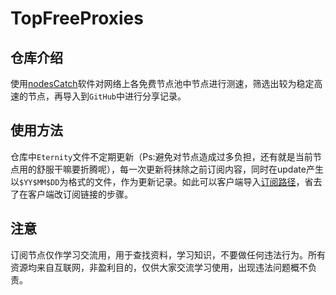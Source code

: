 # TopFreeProxies

## 仓库介绍

使用[nodesCatch](https://buliang0.tk/archives/40.html)软件对网络上各免费节点池中节点进行测速，筛选出较为稳定高速的节点，再导入到`GitHub`中进行分享记录。

## 使用方法

仓库中`Eternity`文件不定期更新（Ps:避免对节点造成过多负担，还有就是当前节点用的舒服干嘛要折腾呢），每一次更新将抹除之前订阅内容，同时在update产生以`$YY$MM$DD`为格式的文件，作为更新记录。如此可以客户端导入[订阅路径](https://raw.githubusercontent.com/alanbobs999/TopFreeProxies/main/Eternity)，省去了在客户端改订阅链接的步骤。

## 注意

订阅节点仅作学习交流用，用于查找资料，学习知识，不要做任何违法行为。所有资源均来自互联网，非盈利目的，仅供大家交流学习使用，出现违法问题概不负责。
